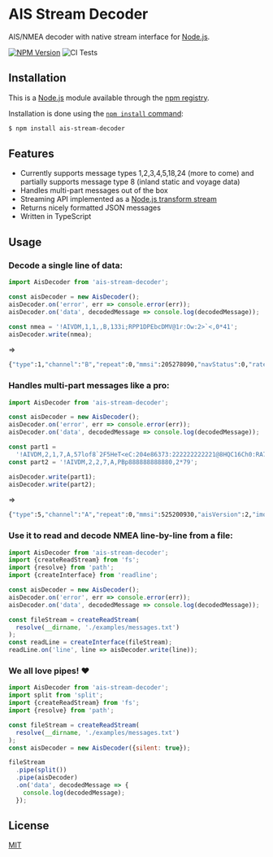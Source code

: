 # AIS Stream Decoder

AIS/NMEA decoder with native stream interface for [Node.js](http://nodejs.org).

[![NPM Version][npm-image]][npm-url]
![CI Tests](https://github.com/mjaros/ais-decoder/workflows/Node.js%20CI/badge.svg?branch=master)

## Installation

This is a [Node.js](https://nodejs.org/en/) module available through the [npm registry](https://www.npmjs.com/).

Installation is done using the [`npm install` command](https://docs.npmjs.com/getting-started/installing-npm-packages-locally):

```bash
$ npm install ais-stream-decoder
```

## Features

- Currently supports message types 1,2,3,4,5,18,24 (more to come) and partially supports message type 8 (inland static and voyage data)
- Handles multi-part messages out of the box
- Streaming API implemented as a [Node.js transform stream](https://nodejs.org/docs/latest/api/stream.html#stream_duplex_and_transform_streams)
- Returns nicely formatted JSON messages
- Written in TypeScript

## Usage

### Decode a single line of data:

```js
import AisDecoder from 'ais-stream-decoder';

const aisDecoder = new AisDecoder();
aisDecoder.on('error', err => console.error(err));
aisDecoder.on('data', decodedMessage => console.log(decodedMessage));

const nmea = '!AIVDM,1,1,,B,133i;RPP1DPEbcDMV@1r:Ow:2>`<,0*41';
aisDecoder.write(nmea);
```

=>

```bash
{"type":1,"channel":"B","repeat":0,"mmsi":205278090,"navStatus":0,"rateOfTurn":null,"speedOverGround":8.4,"accuracy":true,"lon":4.73319,"lat":51.725665,"courseOverGround":260.1,"heading":null,"utcSecond":37,"specialManoeuvre":0,"raim":true,"radio":59916,"sentences":["!AIVDM,1,1,,B,133i;RPP1DPEbcDMV@1r:Ow:2>`<,0*41"]}
```

### Handles multi-part messages like a pro:

```js
import AisDecoder from 'ais-stream-decoder';

const aisDecoder = new AisDecoder();
aisDecoder.on('error', err => console.error(err));
aisDecoder.on('data', decodedMessage => console.log(decodedMessage));

const part1 =
  '!AIVDM,2,1,7,A,57lof8`2F5HeT<eC:204e86373:222222222221@8HQC16Ch0:RA7kAD,0*28';
const part2 = '!AIVDM,2,2,7,A,PBp888888888880,2*79';

aisDecoder.write(part1);
aisDecoder.write(part2);
```

=>

```bash
{"type":5,"channel":"A","repeat":0,"mmsi":525200930,"aisVersion":2,"imo":9835915,"callsign":"YCKT2","name":"AKRA 102","typeAndCargo":80,"dimBow":67,"dimStern":33,"dimPort":19,"dimStarboard":1,"epfd":1,"etaMonth":9,"etaDay":7,"etaHour":16,"etaMinute":0,"draught":4.2,"destination":"ID_MERAK","dte":false,"sentences":["!AIVDM,2,1,7,A,57lof8`2F5HeT<eC:204e86373:222222222221@8HQC16Ch0:RA7kAD,0*28","!AIVDM,2,2,7,A,PBp888888888880,2*79"]}
```

### Use it to read and decode NMEA line-by-line from a file:

```js
import AisDecoder from 'ais-stream-decoder';
import {createReadStream} from 'fs';
import {resolve} from 'path';
import {createInterface} from 'readline';

const aisDecoder = new AisDecoder();
aisDecoder.on('error', err => console.error(err));
aisDecoder.on('data', decodedMessage => console.log(decodedMessage));

const fileStream = createReadStream(
  resolve(__dirname, './examples/messages.txt')
);
const readLine = createInterface(fileStream);
readLine.on('line', line => aisDecoder.write(line));
```

### We all love pipes! ❤

```js
import AisDecoder from 'ais-stream-decoder';
import split from 'split';
import {createReadStream} from 'fs';
import {resolve} from 'path';

const fileStream = createReadStream(
  resolve(__dirname, './examples/messages.txt')
);
const aisDecoder = new AisDecoder({silent: true});

fileStream
  .pipe(split())
  .pipe(aisDecoder)
  .on('data', decodedMessage => {
    console.log(decodedMessage);
  });
```

## License

[MIT](https://github.com/mjaros/ais-decoder/blob/HEAD/LICENSE)

[npm-image]: https://img.shields.io/npm/v/ais-stream-decoder.svg
[npm-url]: https://npmjs.org/package/ais-stream-decoder
